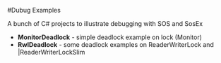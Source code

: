 #Dubug Examples

A bunch of C# projects to illustrate debugging with SOS and SosEx
* **MonitorDeadlock** - simple deadlock example on lock (Monitor)
* **RwlDeadlock** - some deadlock examples on ReaderWriterLock and |ReaderWriterLockSlim 